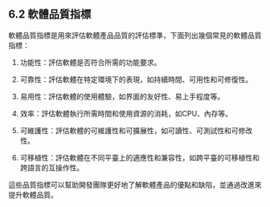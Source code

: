 ## 6.2 軟體品質指標

軟體品質指標是用來評估軟體產品品質的評估標準，下面列出幾個常見的軟體品質指標：

1. 功能性：評估軟體是否符合所需的功能要求。

2. 可靠性：評估軟體在特定環境下的表現，如持續時間、可用性和可修復性。

3. 易用性：評估軟體的使用體驗，如界面的友好性、易上手程度等。

4. 效率：評估軟體執行所需時間和使用資源的消耗，如CPU、內存等。

5. 可維護性：評估軟體的可維護性和可擴展性，如可讀性、可測試性和可修改性。

6. 可移植性：評估軟體在不同平臺上的適應性和兼容性，如跨平臺的可移植性和跨語言的互操作性。

這些品質指標可以幫助開發團隊更好地了解軟體產品的優點和缺陷，並通過改進來提升軟體品質。